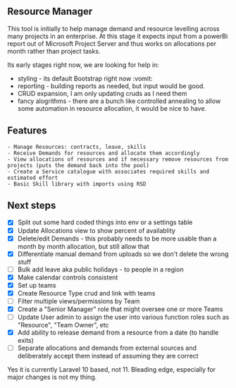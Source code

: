 ## Resource Manager

This tool is initially to help manage demand and resource levelling across many projects in an enterprise. 
At this stage it expects input from a powerBi report out of Microsoft Project Server and thus works on allocations per month rather than project tasks.

Its early stages right now, we are looking for help in:

* styling - its default Bootstrap right now :vomit:
* reporting - building reports as needed, but input would be good.
* CRUD expansion, I am only updating cruds as I need them
* fancy alogrithms - there are a bunch like controlled annealing to allow some automation in resource allocation, it would be nice to have.

## Features

    - Manage Resources: contracts, leave, skills
    - Receive Demands for resources and allocate them accordingly
    - View allocations of resources and if necessary remove resources from projects (puts the demand back into the pool)
    - Create a Service catalogue with associates required skills and estimated effort
    - Basic Skill library with imports using RSD

## Next steps

- [X] Split out some hard coded things into env or a settings table
- [X] Update Allocations view to show percent of availablity
- [X] Delete/edit Demands - this probably needs to be more usable than a month by month allocation, but still allow that
- [X] Differentiate manual demand from uploads so we don't delete the wrong stuff
- [ ] Bulk add leave aka public holidays - to people in a region
- [X] Make calendar controls consistent
- [X] Set up teams 
- [X] Create Resource Type crud and link with teams
- [ ] Filter multiple views/permissions by Team
- [X] Create a "Senior Manager" role that might oversee one or more Teams
- [ ] Update User admin to assign the user into various function roles such as "Resource", "Team Owner", etc
- [X] Add ability to release demand from a resource from a date (to handle exits)
- [ ] Separate allocations and demands from external sources and deliberately accept them instead of assuming they are correct

Yes it is currently Laravel 10 based, not 11. Bleading edge, especially for major changes is not my thing.
